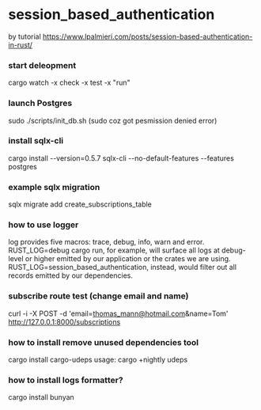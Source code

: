 # session_based_authentication
by tutorial https://www.lpalmieri.com/posts/session-based-authentication-in-rust/

### start deleopment 
cargo watch -x check -x test -x "run"

### launch Postgres
sudo ./scripts/init_db.sh
(sudo coz got pesmission denied error)

### install sqlx-cli
cargo install --version=0.5.7 sqlx-cli --no-default-features --features postgres

### example sqlx migration 
sqlx migrate add create_subscriptions_table

### how to use logger
log provides five macros: trace, debug, info, warn and error.
RUST_LOG=debug cargo run, for example, will surface all logs at debug-level or higher emitted by our application or the crates we are using. RUST_LOG=session_based_authentication, instead, would filter out all records emitted by our dependencies.

### subscribe route test (change email and name)
curl -i -X POST -d 'email=thomas_mann@hotmail.com&name=Tom'  http://127.0.0.1:8000/subscriptions

### how to install remove unused dependencies tool
cargo install cargo-udeps
usage:
cargo +nightly udeps

### how to install logs formatter?
cargo install bunyan